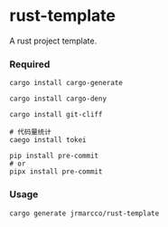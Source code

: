 # rust-template

A rust project template.

### Required
```shell
cargo install cargo-generate

cargo install cargo-deny

cargo install git-cliff

# 代码量统计
caego install tokei

pip install pre-commit
# or
pipx install pre-commit
```

### Usage
```shell
cargo generate jrmarcco/rust-template
```
